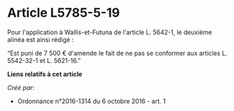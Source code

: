 # Article L5785-5-19

Pour l'application à Wallis-et-Futuna de l'article L. 5642-1, le deuxième alinéa est ainsi rédigé : 

“Est puni de 7 500 € d'amende le fait de ne pas se conformer aux articles L. 5542-32-1 et L. 5621-16.”

**Liens relatifs à cet article**

_Créé par_:

  - Ordonnance n°2016-1314 du 6 octobre 2016 - art. 1
